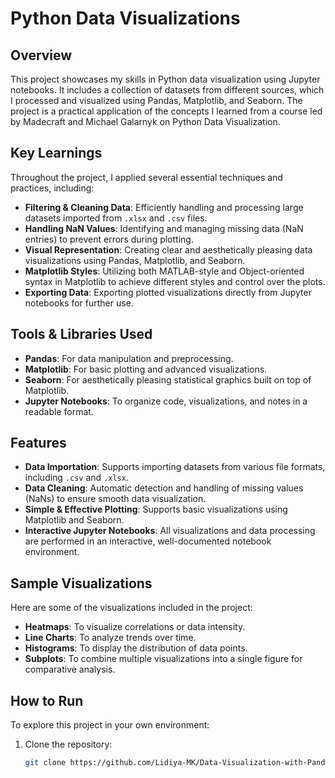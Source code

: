 # Python Data Visualizations

## Overview
This project showcases my skills in Python data visualization using Jupyter notebooks. It includes a collection of datasets from different sources, which I processed and visualized using Pandas, Matplotlib, and Seaborn. The project is a practical application of the concepts I learned from a course led by Madecraft and Michael Galarnyk on Python Data Visualization.

## Key Learnings
Throughout the project, I applied several essential techniques and practices, including:

- **Filtering & Cleaning Data**: Efficiently handling and processing large datasets imported from `.xlsx` and `.csv` files.
- **Handling NaN Values**: Identifying and managing missing data (NaN entries) to prevent errors during plotting.
- **Visual Representation**: Creating clear and aesthetically pleasing data visualizations using Pandas, Matplotlib, and Seaborn.
- **Matplotlib Styles**: Utilizing both MATLAB-style and Object-oriented syntax in Matplotlib to achieve different styles and control over the plots.
- **Exporting Data**: Exporting plotted visualizations directly from Jupyter notebooks for further use.

## Tools & Libraries Used
- **Pandas**: For data manipulation and preprocessing.
- **Matplotlib**: For basic plotting and advanced visualizations.
- **Seaborn**: For aesthetically pleasing statistical graphics built on top of Matplotlib.
- **Jupyter Notebooks**: To organize code, visualizations, and notes in a readable format.

## Features
- **Data Importation**: Supports importing datasets from various file formats, including `.csv` and `.xlsx`.
- **Data Cleaning**: Automatic detection and handling of missing values (NaNs) to ensure smooth data visualization.
- **Simple & Effective Plotting**: Supports basic visualizations using Matplotlib and Seaborn.
- **Interactive Jupyter Notebooks**: All visualizations and data processing are performed in an interactive, well-documented notebook environment.

## Sample Visualizations
Here are some of the visualizations included in the project:

- **Heatmaps**: To visualize correlations or data intensity.
- **Line Charts**: To analyze trends over time.
- **Histograms**: To display the distribution of data points.
- **Subplots**: To combine multiple visualizations into a single figure for comparative analysis.

## How to Run
To explore this project in your own environment:

1. Clone the repository:
   ```bash
   git clone https://github.com/Lidiya-MK/Data-Visualization-with-Pandas.git

